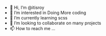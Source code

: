 - 👋 Hi, I’m @itisroy
- 👀 I’m interested in Doing More coding
- 🌱 I’m currently learning scss
- 💞️ I’m looking to collaborate on many projects
- 📫 How to reach me ...

<!---
itisroy/itisroy is a ✨ special ✨ repository because its `README.md` (this file) appears on your GitHub profile.
You can click the Preview link to take a look at your changes.
--->
